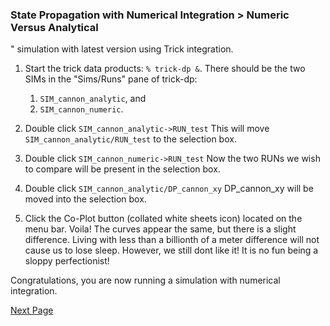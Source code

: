 ### State Propagation with Numerical Integration > Numeric Versus Analytical

" simulation with latest version using
Trick integration.

1. Start the trick data products: `% trick-dp &`.
There should be the two SIMs in the "Sims/Runs" pane of trick-dp:

    1. `SIM_cannon_analytic`, and
    2. `SIM_cannon_numeric`.

2. Double click `SIM_cannon_analytic->RUN_test`
This will move `SIM_cannon_analytic/RUN_test` to the selection box.

3. Double click `SIM_cannon_numeric->RUN_test`
Now the two RUNs we wish to compare will be present in the selection box.

4. Double click `SIM_cannon_analytic/DP_cannon_xy`
DP_cannon_xy will be moved into the selection box.

5. Click the Co-Plot button (collated white sheets icon) located on the
menu bar.  Voila!  The curves appear the same, but there is a slight difference.
Living with less than a billionth of a meter difference will not cause us to
lose sleep.  However, we still dont like it!  It is no fun being a sloppy
perfectionist!

Congratulations, you are now running a simulation with numerical integration.

[Next Page](ATutDynamicEvents)
